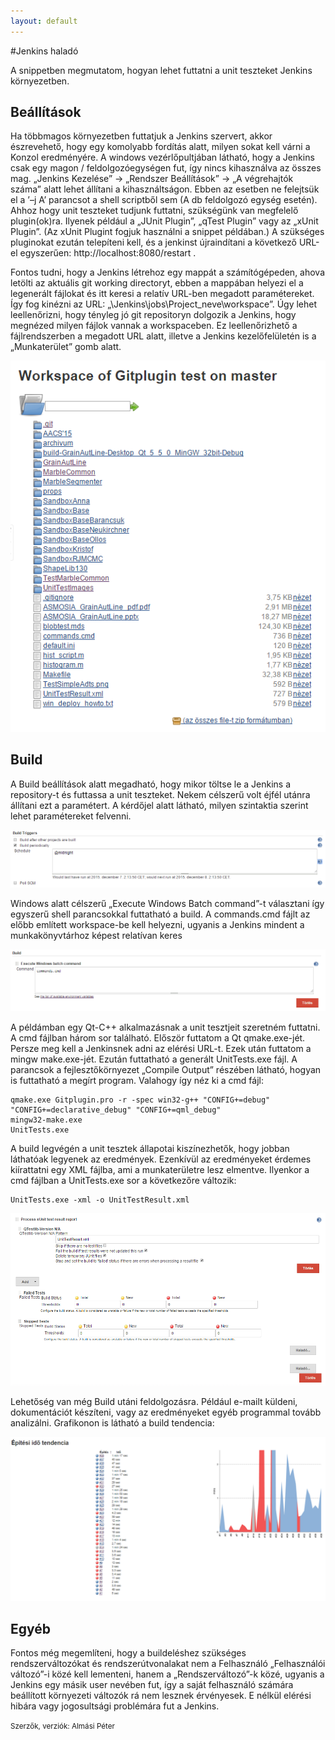 ```yaml
---
layout: default
---
```


#Jenkins haladó

A snippetben megmutatom, hogyan lehet futtatni a unit teszteket Jenkins környezetben.

## Beállítások

Ha többmagos környezetben futtatjuk a Jenkins szervert, akkor észrevehető, hogy egy komolyabb fordítás alatt, milyen sokat kell várni a Konzol eredményére. A windows vezérlőpultjában látható, hogy a Jenkins csak egy magon / feldolgozóegységen fut, így nincs kihasználva az összes mag. „Jenkins Kezelése” -> „Rendszer Beállítások” -> „A végrehajtók száma” alatt lehet állítani a kihasználtságon. Ebben az esetben ne felejtsük el a ’–j A’ parancsot a shell scriptből sem (A db feldolgozó egység esetén).
Ahhoz hogy unit teszteket tudjunk futtatni, szükségünk van megfelelő plugin(ok)ra. Ilyenek például a „JUnit Plugin”, „qTest Plugin” vagy az „xUnit Plugin”. (Az xUnit Plugint fogjuk használni a snippet példában.) A szükséges pluginokat ezután telepíteni kell, és a jenkinst újraindítani a következő URL-el egyszerűen: http://localhost:8080/restart .

Fontos tudni, hogy a Jenkins létrehoz egy mappát a számítógépeden, ahova letölti az aktuális git working directoryt, ebben a mappában helyezi el a legenerált fájlokat és itt keresi a relatív URL-ben megadott paramétereket. Így fog kinézni az URL: „\Jenkins\jobs\Project_neve\workspace”. Úgy lehet leellenőrizni, hogy tényleg jó git repositoryn dolgozik a Jenkins, hogy megnézed milyen fájlok vannak a workspaceben. Ez leellenőrizhető a fájlrendszerben a megadott URL alatt, illetve a Jenkins kezelőfelületén is a „Munkaterület” gomb alatt.

![](image/Jenkins_halado_kep_01.PNG)
 
 
## Build

A Build beállítások alatt megadható, hogy mikor töltse le a Jenkins a repository-t és futtassa a unit teszteket. Nekem célszerű volt éjfél utánra állítani ezt a paramétert. A kérdőjel alatt látható, milyen szintaktia szerint lehet paramétereket felvenni. 

![](image/Jenkins_halado_kep_02.PNG)

Windows alatt célszerű „Execute Windows Batch command”-t választani így egyszerű shell parancsokkal futtatható a build. A commands.cmd fájlt az előbb említett workspace-be kell helyezni, ugyanis a Jenkins mindent a munkakönyvtárhoz képest relatívan keres

![](image/Jenkins_halado_kep_03.PNG)
 
A példámban egy Qt-C++ alkalmazásnak a unit tesztjeit szeretném futtatni. A cmd fájlban három sor található. Először futtatom a Qt qmake.exe-jét. Persze meg kell a Jenkinsnek adni az elérési URL-t. Ezek után futtatom a mingw make.exe-jét. Ezután futtatható a generált UnitTests.exe fájl.
A parancsok a fejlesztőkörnyezet „Compile Output” részében látható, hogyan is futtatható a megírt program. Valahogy így néz ki a cmd fájl:

	qmake.exe Gitplugin.pro -r -spec win32-g++ "CONFIG+=debug" "CONFIG+=declarative_debug" "CONFIG+=qml_debug"
	mingw32-make.exe
	UnitTests.exe

A build legvégén a unit tesztek állapotai kiszínezhetők, hogy jobban láthatóak legyenek az eredmények. Ezenkívül az eredményeket érdemes kiírattatni egy XML fájlba, ami a munkaterületre lesz elmentve.
Ilyenkor a cmd fájlban a UnitTests.exe sor a következőre változik:

	UnitTests.exe -xml -o UnitTestResult.xml

![](image/Jenkins_halado_kep_04.PNG)
 
Lehetőség van még Build utáni feldolgozásra. Például e-mailt küldeni, dokumentációt készíteni, vagy az eredményeket egyéb programmal tovább analizálni. Grafikonon is látható a build tendencia:

![](image/Jenkins_halado_kep_05.PNG)
 

## Egyéb

Fontos még megemlíteni, hogy a buildeléshez szükséges rendszerváltozókat és rendszerútvonalakat nem a Felhasználó „Felhasználói változó”-i közé kell lementeni, hanem a „Rendszerváltozó”-k közé, ugyanis a Jenkins egy másik user nevében fut, így a saját felhasználó számára beállított környezeti változók rá nem lesznek érvényesek. E nélkül elérési hibára vagy jogosultsági problémára fut a Jenkins.


<small>Szerzők, verziók: Almási Péter</small>

 

